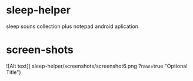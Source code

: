# sleep-helper
sleep souns collection plus notepad android aplication

# screen-shots

![Alt text]( sleep-helper/screenshots/screenshot6.png  ?raw=true "Optional Title")

